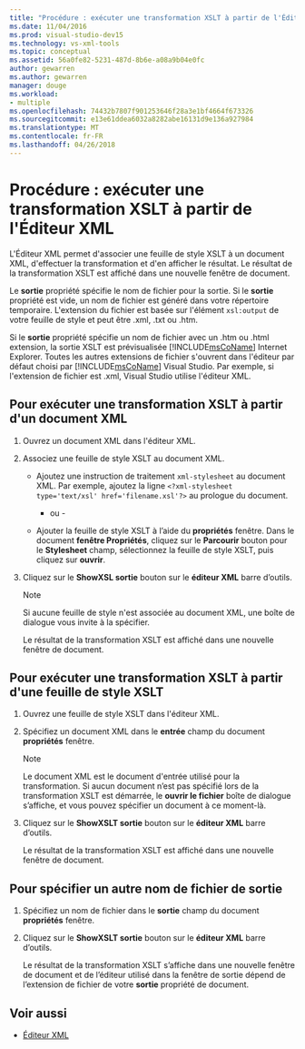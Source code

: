 ```yaml
---
title: "Procédure : exécuter une transformation XSLT à partir de l'Éditeur XML"
ms.date: 11/04/2016
ms.prod: visual-studio-dev15
ms.technology: vs-xml-tools
ms.topic: conceptual
ms.assetid: 56a0fe82-5231-487d-8b6e-a08a9b04e0fc
author: gewarren
ms.author: gewarren
manager: douge
ms.workload:
- multiple
ms.openlocfilehash: 74432b7807f901253646f28a3e1bf4664f673326
ms.sourcegitcommit: e13e61ddea6032a8282abe16131d9e136a927984
ms.translationtype: MT
ms.contentlocale: fr-FR
ms.lasthandoff: 04/26/2018
---
```

# <a name="how-to-execute-an-xslt-transformation-from-the-xml-editor"></a>Procédure : exécuter une transformation XSLT à partir de l'Éditeur XML

L'Éditeur XML permet d'associer une feuille de style XSLT à un document XML, d'effectuer la transformation et d'en afficher le résultat. Le résultat de la transformation XSLT est affiché dans une nouvelle fenêtre de document.

Le **sortie** propriété spécifie le nom de fichier pour la sortie. Si le **sortie** propriété est vide, un nom de fichier est généré dans votre répertoire temporaire. L'extension du fichier est basée sur l'élément `xsl:output` de votre feuille de style et peut être .xml, .txt ou .htm.

Si le **sortie** propriété spécifie un nom de fichier avec un .htm ou .html extension, la sortie XSLT est prévisualisée [!INCLUDE[msCoName](../xml-tools/includes/msconame_md.md)] Internet Explorer. Toutes les autres extensions de fichier s'ouvrent dans l'éditeur par défaut choisi par [!INCLUDE[msCoName](../xml-tools/includes/msconame_md.md)] Visual Studio. Par exemple, si l'extension de fichier est .xml, Visual Studio utilise l'éditeur XML.

## <a name="to-execute-an-xslt-transformation-from-an-xml-document"></a>Pour exécuter une transformation XSLT à partir d'un document XML

1.  Ouvrez un document XML dans l'éditeur XML.

2.  Associez une feuille de style XSLT au document XML.

    -   Ajoutez une instruction de traitement `xml-stylesheet` au document XML. Par exemple, ajoutez la ligne `<?xml-stylesheet type='text/xsl' href='filename.xsl'?>` au prologue du document.

         - ou -

    -   Ajouter la feuille de style XSLT à l’aide du **propriétés** fenêtre. Dans le document **fenêtre Propriétés**, cliquez sur le **Parcourir** bouton pour le **Stylesheet** champ, sélectionnez la feuille de style XSLT, puis cliquez sur **ouvrir**.

3.  Cliquez sur le **ShowXSL sortie** bouton sur le **éditeur XML** barre d’outils.

    > [!NOTE]
    > Si aucune feuille de style n'est associée au document XML, une boîte de dialogue vous invite à la spécifier.
    >
    >  Le résultat de la transformation XSLT est affiché dans une nouvelle fenêtre de document.

## <a name="to-execute-an-xslt-transformation-from-an-xslt-style-sheet"></a>Pour exécuter une transformation XSLT à partir d'une feuille de style XSLT

1.  Ouvrez une feuille de style XSLT dans l'éditeur XML.

2.  Spécifiez un document XML dans le **entrée** champ du document **propriétés** fenêtre.

    > [!NOTE]
    > Le document XML est le document d'entrée utilisé pour la transformation. Si aucun document n’est pas spécifié lors de la transformation XSLT est démarrée, le **ouvrir le fichier** boîte de dialogue s’affiche, et vous pouvez spécifier un document à ce moment-là.

3.  Cliquez sur le **ShowXSLT sortie** bouton sur le **éditeur XML** barre d’outils.

     Le résultat de la transformation XSLT est affiché dans une nouvelle fenêtre de document.

## <a name="to-provide-a-different-output-file-name"></a>Pour spécifier un autre nom de fichier de sortie

1.  Spécifiez un nom de fichier dans le **sortie** champ du document **propriétés** fenêtre.

2.  Cliquez sur le **ShowXSLT sortie** bouton sur le **éditeur XML** barre d’outils.

     Le résultat de la transformation XSLT s’affiche dans une nouvelle fenêtre de document et de l’éditeur utilisé dans la fenêtre de sortie dépend de l’extension de fichier de votre **sortie** propriété de document.

## <a name="see-also"></a>Voir aussi

- [Éditeur XML](../xml-tools/xml-editor.md)